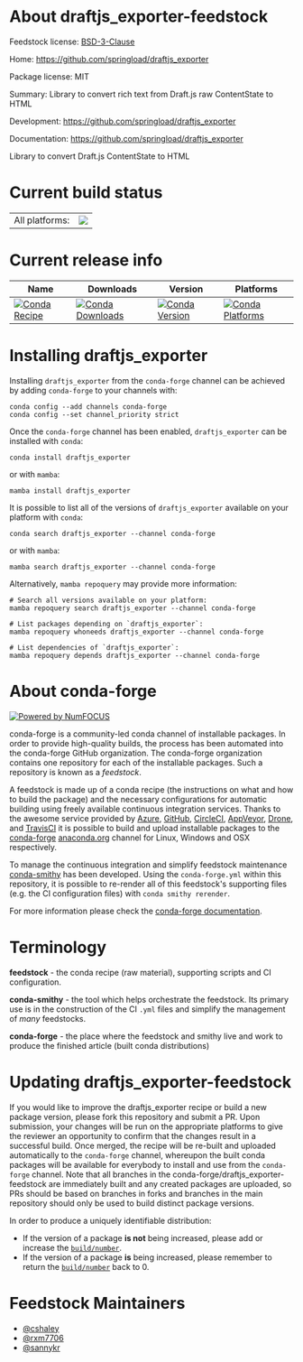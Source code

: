 About draftjs_exporter-feedstock
================================

Feedstock license: [BSD-3-Clause](https://github.com/conda-forge/draftjs_exporter-feedstock/blob/main/LICENSE.txt)

Home: https://github.com/springload/draftjs_exporter

Package license: MIT

Summary: Library to convert rich text from Draft.js raw ContentState to HTML

Development: https://github.com/springload/draftjs_exporter

Documentation: https://github.com/springload/draftjs_exporter

Library to convert Draft.js ContentState to HTML

Current build status
====================


<table><tr><td>All platforms:</td>
    <td>
      <a href="https://dev.azure.com/conda-forge/feedstock-builds/_build/latest?definitionId=5008&branchName=main">
        <img src="https://dev.azure.com/conda-forge/feedstock-builds/_apis/build/status/draftjs_exporter-feedstock?branchName=main">
      </a>
    </td>
  </tr>
</table>

Current release info
====================

| Name | Downloads | Version | Platforms |
| --- | --- | --- | --- |
| [![Conda Recipe](https://img.shields.io/badge/recipe-draftjs_exporter-green.svg)](https://anaconda.org/conda-forge/draftjs_exporter) | [![Conda Downloads](https://img.shields.io/conda/dn/conda-forge/draftjs_exporter.svg)](https://anaconda.org/conda-forge/draftjs_exporter) | [![Conda Version](https://img.shields.io/conda/vn/conda-forge/draftjs_exporter.svg)](https://anaconda.org/conda-forge/draftjs_exporter) | [![Conda Platforms](https://img.shields.io/conda/pn/conda-forge/draftjs_exporter.svg)](https://anaconda.org/conda-forge/draftjs_exporter) |

Installing draftjs_exporter
===========================

Installing `draftjs_exporter` from the `conda-forge` channel can be achieved by adding `conda-forge` to your channels with:

```
conda config --add channels conda-forge
conda config --set channel_priority strict
```

Once the `conda-forge` channel has been enabled, `draftjs_exporter` can be installed with `conda`:

```
conda install draftjs_exporter
```

or with `mamba`:

```
mamba install draftjs_exporter
```

It is possible to list all of the versions of `draftjs_exporter` available on your platform with `conda`:

```
conda search draftjs_exporter --channel conda-forge
```

or with `mamba`:

```
mamba search draftjs_exporter --channel conda-forge
```

Alternatively, `mamba repoquery` may provide more information:

```
# Search all versions available on your platform:
mamba repoquery search draftjs_exporter --channel conda-forge

# List packages depending on `draftjs_exporter`:
mamba repoquery whoneeds draftjs_exporter --channel conda-forge

# List dependencies of `draftjs_exporter`:
mamba repoquery depends draftjs_exporter --channel conda-forge
```


About conda-forge
=================

[![Powered by
NumFOCUS](https://img.shields.io/badge/powered%20by-NumFOCUS-orange.svg?style=flat&colorA=E1523D&colorB=007D8A)](https://numfocus.org)

conda-forge is a community-led conda channel of installable packages.
In order to provide high-quality builds, the process has been automated into the
conda-forge GitHub organization. The conda-forge organization contains one repository
for each of the installable packages. Such a repository is known as a *feedstock*.

A feedstock is made up of a conda recipe (the instructions on what and how to build
the package) and the necessary configurations for automatic building using freely
available continuous integration services. Thanks to the awesome service provided by
[Azure](https://azure.microsoft.com/en-us/services/devops/), [GitHub](https://github.com/),
[CircleCI](https://circleci.com/), [AppVeyor](https://www.appveyor.com/),
[Drone](https://cloud.drone.io/welcome), and [TravisCI](https://travis-ci.com/)
it is possible to build and upload installable packages to the
[conda-forge](https://anaconda.org/conda-forge) [anaconda.org](https://anaconda.org/)
channel for Linux, Windows and OSX respectively.

To manage the continuous integration and simplify feedstock maintenance
[conda-smithy](https://github.com/conda-forge/conda-smithy) has been developed.
Using the ``conda-forge.yml`` within this repository, it is possible to re-render all of
this feedstock's supporting files (e.g. the CI configuration files) with ``conda smithy rerender``.

For more information please check the [conda-forge documentation](https://conda-forge.org/docs/).

Terminology
===========

**feedstock** - the conda recipe (raw material), supporting scripts and CI configuration.

**conda-smithy** - the tool which helps orchestrate the feedstock.
                   Its primary use is in the construction of the CI ``.yml`` files
                   and simplify the management of *many* feedstocks.

**conda-forge** - the place where the feedstock and smithy live and work to
                  produce the finished article (built conda distributions)


Updating draftjs_exporter-feedstock
===================================

If you would like to improve the draftjs_exporter recipe or build a new
package version, please fork this repository and submit a PR. Upon submission,
your changes will be run on the appropriate platforms to give the reviewer an
opportunity to confirm that the changes result in a successful build. Once
merged, the recipe will be re-built and uploaded automatically to the
`conda-forge` channel, whereupon the built conda packages will be available for
everybody to install and use from the `conda-forge` channel.
Note that all branches in the conda-forge/draftjs_exporter-feedstock are
immediately built and any created packages are uploaded, so PRs should be based
on branches in forks and branches in the main repository should only be used to
build distinct package versions.

In order to produce a uniquely identifiable distribution:
 * If the version of a package **is not** being increased, please add or increase
   the [``build/number``](https://docs.conda.io/projects/conda-build/en/latest/resources/define-metadata.html#build-number-and-string).
 * If the version of a package **is** being increased, please remember to return
   the [``build/number``](https://docs.conda.io/projects/conda-build/en/latest/resources/define-metadata.html#build-number-and-string)
   back to 0.

Feedstock Maintainers
=====================

* [@cshaley](https://github.com/cshaley/)
* [@rxm7706](https://github.com/rxm7706/)
* [@sannykr](https://github.com/sannykr/)

